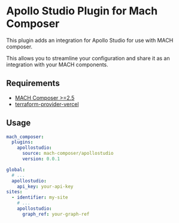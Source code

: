 # Apollo Studio Plugin for Mach Composer

This plugin adds an integration for Apollo Studio for use with MACH composer.

This allows you to streamline your configuration and share it as an integration with your MACH components.

## Requirements

- [MACH Composer >=2.5](https://github.com/labd/mach-composer)
- [terraform-provider-vercel](https://github.com/vercel/terraform-provider-apollostudio)

## Usage

```yaml
mach_composer:
  plugins:
    apollostudio:
      source: mach-composer/apollostudio
      version: 0.0.1

global:
  # ...
  apollostudio:
    api_key: your-api-key
sites:
  - identifier: my-site
    # ...
    apollostudio:
      graph_ref: your-graph-ref
```
